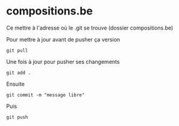 # compositions.be


Ce mettre à l'adresse où le .git se trouve (dossier compositions.be)

Pour mettre à jour avant de pusher ça version
	
	git pull

Une fois à jour pour pusher ses changements

	git add .
Ensuite

	git commit -m "message libre"

Puis

	git push




